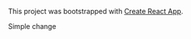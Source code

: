 This project was bootstrapped with [Create React App](https://github.com/facebook/create-react-app).

Simple change

